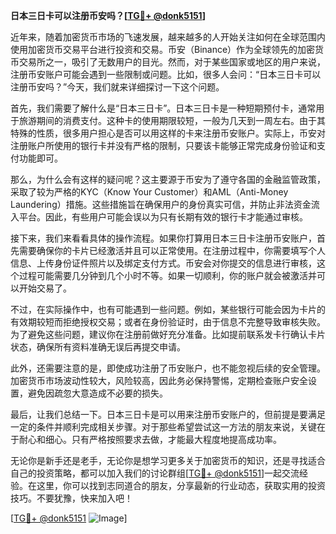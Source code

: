 **日本三日卡可以注册币安吗？[[TG💪+ @donk5151](https://t.me/s/donk5151)]**

近年来，随着加密货币市场的飞速发展，越来越多的人开始关注如何在全球范围内使用加密货币交易平台进行投资和交易。币安（Binance）作为全球领先的加密货币交易所之一，吸引了无数用户的目光。然而，对于某些国家或地区的用户来说，注册币安账户可能会遇到一些限制或问题。比如，很多人会问：“日本三日卡可以注册币安吗？”今天，我们就来详细探讨一下这个问题。

首先，我们需要了解什么是“日本三日卡”。日本三日卡是一种短期预付卡，通常用于旅游期间的消费支付。这种卡的使用期限较短，一般为几天到一周左右。由于其特殊的性质，很多用户担心是否可以用这样的卡来注册币安账户。实际上，币安对注册账户所使用的银行卡并没有严格的限制，只要该卡能够正常完成身份验证和支付功能即可。

那么，为什么会有这样的疑问呢？这主要源于币安为了遵守各国的金融监管政策，采取了较为严格的KYC（Know Your Customer）和AML（Anti-Money Laundering）措施。这些措施旨在确保用户的身份真实可信，并防止非法资金流入平台。因此，有些用户可能会误以为只有长期有效的银行卡才能通过审核。

接下来，我们来看看具体的操作流程。如果你打算用日本三日卡注册币安账户，首先需要确保你的卡片已经激活并且可以正常使用。在注册过程中，你需要填写个人信息、上传身份证件照片以及绑定支付方式。币安会对你提交的信息进行审核，这个过程可能需要几分钟到几个小时不等。如果一切顺利，你的账户就会被激活并可以开始交易了。

不过，在实际操作中，也有可能遇到一些问题。例如，某些银行可能会因为卡片的有效期较短而拒绝授权交易；或者在身份验证时，由于信息不完整导致审核失败。为了避免这些问题，建议你在注册前做好充分准备。比如提前联系发卡行确认卡片状态，确保所有资料准确无误后再提交申请。

此外，还需要注意的是，即使成功注册了币安账户，也不能忽视后续的安全管理。加密货币市场波动性较大，风险较高，因此务必保持警惕，定期检查账户安全设置，避免因疏忽大意造成不必要的损失。

最后，让我们总结一下。日本三日卡是可以用来注册币安账户的，但前提是要满足一定的条件并顺利完成相关步骤。对于那些希望尝试这一方法的朋友来说，关键在于耐心和细心。只有严格按照要求去做，才能最大程度地提高成功率。

无论你是新手还是老手，无论你是想学习更多关于加密货币的知识，还是寻找适合自己的投资策略，都可以加入我们的讨论群组[[TG💪+ @donk5151](https://t.me/s/donk5151)]一起交流经验。在这里，你可以找到志同道合的朋友，分享最新的行业动态，获取实用的投资技巧。不要犹豫，快来加入吧！

[[TG💪+ @donk5151](https://t.me/s/donk5151) ![Image](https://i.postimg.cc/rwNCRYN7/Snipaste-2025-04-30-17-27-05.png)]